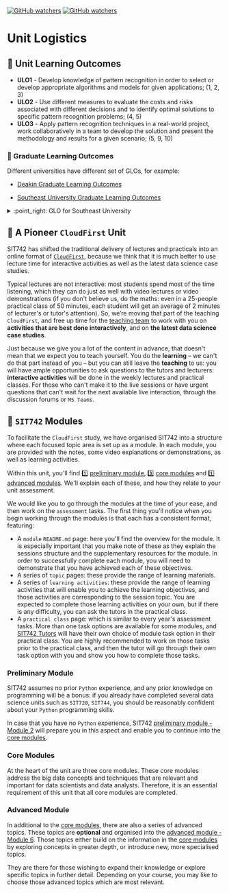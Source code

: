 [![GitHub watchers](https://img.shields.io/badge/tulip--lab-Pattern--Classification-brightgreen)](../README.md)
[![GitHub watchers](https://img.shields.io/badge/Module-Induction-orange)](README.md)

# Unit Logistics

## :dart: Unit Learning Outcomes 

- **ULO1** - Develop knowledge of pattern recognition in order to select or develop appropriate algorithms and models for given applications; (1, 2, 3)
- **ULO2** - Use different measures to evaluate the costs and risks associated with different decisions and to identify optimal solutions to specific pattern recognition problems; (4, 5)
- **ULO3** - Apply pattern recognition techniques in a real-world project, work collaboratively in a team to develop the solution and present the methodology and results for a given scenario; (5, 9, 10)


### :medal_sports: Graduate Learning Outcomes

Different universities have different set of GLOs, for example:

- [Deakin Graduate Learning Outcomes](https://www.deakin.edu.au/about-deakin/vision-and-values/teaching-and-learning/deakin-graduate-learning-outcomes)

- [Southeast University Graduate Learning Outcomes](http://www.seu.edu.cn) 
<details>
<summary>:point_right: GLO for Southeast University</summary>

:one: Engineering knowledge: a solid mathematics required in computer engineering, natural sciences, engineering base and expertise to solve complex engineering problems.


:two: Problem Analysis: able to apply the basic principles of mathematics, natural sciences and engineering sciences to identify, express, and through literature research and analysis of complex engineering computer engineering problem to reach a valid conclusion.

:three: Design / development solutions: can integrate the use of theory and techniques to design solutions to complex engineering problems in the field of computer engineering, designed to meet the information access, transmission systems, processing or use of other needs, the unit (member) or process processes, and to reflect the sense of innovation in the design session, taking into account the social, health, safety, legal, cultural and environmental factors.


:four: Research: it can be based on scientific principles and scientific methods for complex engineering problems in computer engineering field studies, including design of experiments, analysis and interpretation of data, and through comprehensive information reasonably valid conclusions.


:five: Use of modern tools: the ability to solve complex engineering problems in computer engineering, to develop, select and use appropriate technology, resources and modern engineering and information technology tools, including prediction and simulation of complex engineering problems in computer engineering and the ability to understand their limitations.

...

:nine: Individual and Teamwork: the ability to work individually, as a team member and as a responsible member of a multidisciplinary team.

:keycap_ten: Communication: the ability to effectively communicate and exchange complex engineering computer engineering problems with industry peers and the public, including writing reports and design documents, statements speak, articulate or respond to commands. And have some international vision, a

</details>




## :rocket: A Pioneer `CloudFirst` Unit

SIT742 has shifted the traditional delivery of lectures and practicals into an online format of [`CloudFirst`](https://dteach.deakin.edu.au/2019/03/21/221812/), because we think that it is much better to use lecture time for interactive activities as well as the latest data science case studies.

Typical lectures are not interactive: most students spend most of the time listening, which they can do just as well with video lectures or video demonstrations (if you don't believe us, do the maths: even in a 25-people practical class of 50 minutes, each student will get an average of 2 minutes of lecturer's or tutor's attention). So, we’re moving that part of the teaching `CloudFirst`, and free up time for the [teaching team](M01B-Team.md) to work with you on **activities that are best done interactively**, and on **the latest data science case studies**.  

Just because we give you a lot of the content in advance, that doesn't mean that we expect you to teach yourself. You do the **learning** – we can't do that part instead of you – but you can still leave the **teaching** to us: you will have ample opportunities to ask questions to the tutors and lecturers: **interactive activities** will be done in the weekly lectures and practical classes. For those who can't make it to the live sessions or have urgent questions that can't wait for the next available live interaction, through the discussion forums or `MS Teams`.

## :microscope: `SIT742` Modules

To facilitate the `CloudFirst` study, we have organised SIT742 into a structure where each focused topic area is set up as a module. In each module, you are provided with the notes, some video explanations or demonstrations, as well as learning activities.

Within this unit, you'll find :one: [preliminary module](#preliminary-modules), :three: [core modules](#core-modules) and :one: [advanced modules](#advanced-modules). We'll explain each of these, and how they relate to your unit assessment.

We would like you to go through the modules at the time of your ease, and then work on the `assessment` tasks. The first thing you'll notice when you begin working through the modules is that each has a consistent format, featuring:

- A `module` `README.md` page: here you'll find the overview for the module. It is especially important that you make note of these as they explain the sessions structure and the supplementary resources for the module. In order to successfully complete each module, you will need to demonstrate that you have achieved each of these objectives.
- A series of `topic` pages: these provide the range of learning materials.
- A series of `learning activities`: these provide the range of learning activities that will enable you to achieve the learning objectives, and those activities are corresponding to the session topic. You are expected to complete those learning activities on your own, but if there is any difficulty, you can ask the tutors in the practical class. 
- A `practical class` page: which is similar to every year's assessment tasks. More than one task options are available for some modules, and [SIT742 Tutors](M01B-Team.md) will have their own choice of module task option in their practical class. You are highly recommended to work on those tasks prior to the practical class, and then the tutor will go through their own task option with you and show you how to complete those tasks.  

### Preliminary Module

SIT742 assumes no prior `Python` experience, and any prior knowledge on programming will be a bonus: if you already have completed several data science units such as `SIT720`, `SIT744`, you should be reasonably confident about your `Python` programming skills.

In case that you have no `Python` experience, SIT742 [preliminary module - Module 2](../M02-Python/README.md) will prepare you in this aspect and enable you to continue into the [core modules](#core-modules). 

### Core Modules

At the heart of the unit are three core modules. These core modules address the big data concepts and techniques that are relevant and important for data scientists and data analysts. Therefore, it is an essential requirement of this unit that all core modules are completed.

### Advanced Module

In additional to the [core modules](#core-modules), there are also a series of advanced topics. These topics are **optional** and organised into the [advanced module - Module 6](../M06-Advanced/README.md). Those topics either build on the information in the [core modules](#core-modules) by exploring concepts in greater depth, or introduce new, more specialised topics.

They are there for those wishing to expand their knowledge or explore specific topics in further detail. Depending on your course, you may like to choose those advanced topics which are most relevant.





